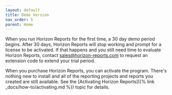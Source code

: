 ```yaml
---
layout: default
title: Demo Version
nav_order: 5
parent: Home
---
```


When you run Horizon Reports for the first time, a 30 day demo period begins. After 30 days, Horizon Reports will stop working and prompt for a license to be activated. If that happens and you still need time to evaluate Horizon Reports, contact <a href="mailto:sales@horizon-reports.com">sales@horizon-reports.com</a> to request an extension code to extend your trial period.

When you purchase Horizon Reports, you can activate the program. There's nothing new to install and all of the reporting projects and reports you created are still available. See the [Activating Horizon Reports]({% link _docs/how-to/activating.md %}) topic for details.
